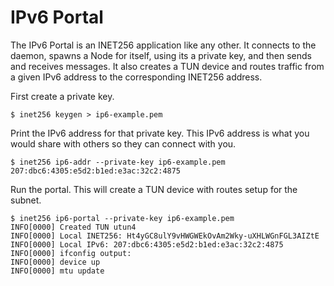 # IPv6 Portal

The IPv6 Portal is an INET256 application like any other.
It connects to the daemon, spawns a Node for itself, using its a private key, and then sends and receives messages.
It also creates a TUN device and routes traffic from a given IPv6 address to the corresponding INET256 address.

First create a private key.
```shell
$ inet256 keygen > ip6-example.pem
```

Print the IPv6 address for that private key.
This IPv6 address is what you would share with others so they can connect with you.
```shell
$ inet256 ip6-addr --private-key ip6-example.pem
207:dbc6:4305:e5d2:b1ed:e3ac:32c2:4875
```

Run the portal.
This will create a TUN device with routes setup for the subnet.
```shell
$ inet256 ip6-portal --private-key ip6-example.pem 
INFO[0000] Created TUN utun4
INFO[0000] Local INET256: Ht4yGC8ulY9vHWGWEkOvAm2Wky-uXHLWGnFGL3AIZtE
INFO[0000] Local IPv6: 207:dbc6:4305:e5d2:b1ed:e3ac:32c2:4875
INFO[0000] ifconfig output:
INFO[0000] device up
INFO[0000] mtu update
```
